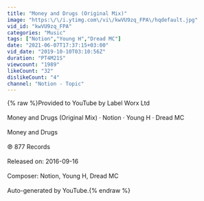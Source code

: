 ```yaml
---
title: "Money and Drugs (Original Mix)"
image: "https:\/\/i.ytimg.com\/vi\/kwVU9zq_FPA\/hqdefault.jpg"
vid_id: "kwVU9zq_FPA"
categories: "Music"
tags: ["Notion","Young H","Dread MC"]
date: "2021-06-07T17:37:15+03:00"
vid_date: "2019-10-10T03:10:56Z"
duration: "PT4M21S"
viewcount: "1989"
likeCount: "32"
dislikeCount: "4"
channel: "Notion - Topic"
---
```

{% raw %}Provided to YouTube by Label Worx Ltd<br /><br />Money and Drugs (Original Mix) · Notion · Young H · Dread MC<br /><br />Money and Drugs<br /><br />℗ 877 Records<br /><br />Released on: 2016-09-16<br /><br />Composer: Notion, Young H, Dread MC<br /><br />Auto-generated by YouTube.{% endraw %}
